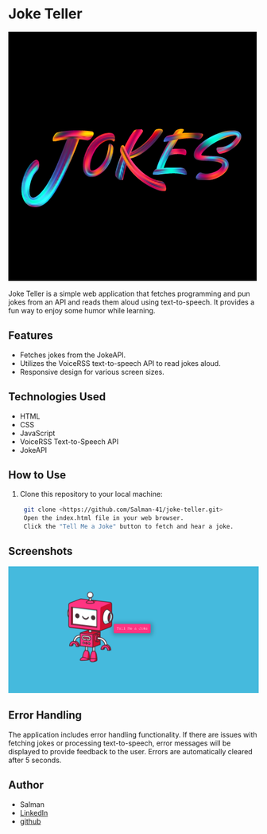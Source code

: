 # Joke Teller

![Joke Teller](./joke%20favicon.png)

Joke Teller is a simple web application that fetches programming and pun jokes from an API and reads them aloud using text-to-speech. It provides a fun way to enjoy some humor while learning.

## Features

- Fetches jokes from the JokeAPI.
- Utilizes the VoiceRSS text-to-speech API to read jokes aloud.
- Responsive design for various screen sizes.

## Technologies Used

- HTML
- CSS
- JavaScript
- VoiceRSS Text-to-Speech API
- JokeAPI

## How to Use

1. Clone this repository to your local machine:

   ```bash
    git clone <https://github.com/Salman-41/joke-teller.git>
    Open the index.html file in your web browser.
    Click the "Tell Me a Joke" button to fetch and hear a joke.
   ```

## Screenshots

![Joke Teller Screenshot](Joke-teller%20ss.png)

## Error Handling

The application includes error handling functionality. If there are issues with fetching jokes or processing text-to-speech, error messages will be displayed to provide feedback to the user. Errors are automatically cleared after 5 seconds.

## Author

- Salman
- [LinkedIn](www.linkedin.com/in/salman-yz/)
- [github](https://github.com/Salman-41/)
